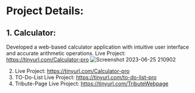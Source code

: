 # Project Details:
## 1. Calculator:
  Developed a web-based calculator application with intuitive user interface and accurate arithmetic operations.
Live Project: https://tinyurl.com/Calculator-pro
![Screenshot 2023-06-25 210902](https://github.com/sunilkumar-1/OIBSIP/assets/101737602/e2d6d609-136d-41d5-99a6-4838a040303d)


2.  Live Project: https://tinyurl.com/Calculator-pro
3. TO-Do-List Live Project: https://tinyurl.com/to-do-list-pro
4. Tribute-Page Live Project: https://tinyurl.com/TributeWebpage
